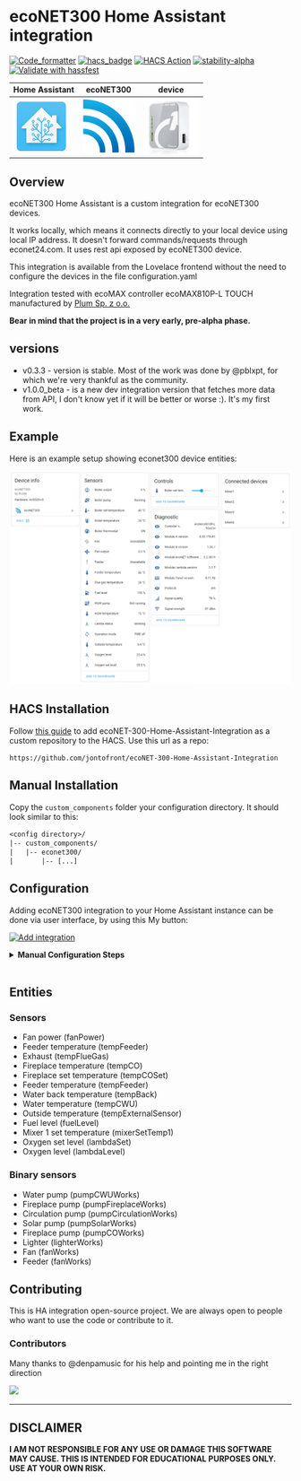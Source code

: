 # ecoNET300 Home Assistant integration

[![Code_formatter](https://img.shields.io/endpoint?url=https://raw.githubusercontent.com/astral-sh/ruff/main/assets/badge/v2.json)](https://github.com/astral-sh/ruff)
[![hacs_badge](https://img.shields.io/badge/HACS-Default-41BDF5.svg)](https://github.com/hacs/integration)
[![HACS Action](https://github.com/jontofront/ecoNET-300-Home-Assistant-Integration/actions/workflows/hacs.yml/badge.svg)](https://github.com/jontofront/ecoNET-300-Home-Assistant-Integration/actions/workflows/hacs.yml)
[![stability-alpha](https://img.shields.io/badge/stability-alpha-f4d03f.svg)](https://guidelines.denpa.pro/stability#alpha)
[![Validate with hassfest](https://github.com/jontofront/ecoNET-300-Home-Assistant-Integration/actions/workflows/hassfest.yaml/badge.svg)](https://github.com/jontofront/ecoNET-300-Home-Assistant-Integration/actions/workflows/hassfest.yaml)

<div align="center">

| Home Assistant  | ecoNET300     | device        |
| --------------- | ------------- | ------------- |
| <img src="images/ha.png" width="100" height="100" />                |   <img src="images/econet.webp" width="95" height="95" />            | <img src="images/econet300_device.jpg" width="100" height="100" /> |

</div>




## Overview
ecoNET300 Home Assistant is a custom integration for ecoNET300 devices. 

It works locally, which means it connects directly to your local device using local IP address. It doesn't forward commands/requests through econet24.com. It uses rest api exposed by ecoNET300 device.

This integration is available from the Lovelace frontend without the need to configure the devices in the file configuration.yaml

Integration tested with ecoMAX controller ecoMAX810P-L TOUCH manufactured by [Plum Sp. z o.o.](https://www.plum.pl/)

**Bear in mind that the project is in a very early, pre-alpha phase.**

## versions
* v0.3.3 - version is stable. Most of the work was done by @pblxpt, for which we're very thankful as the community.
* v1.0.0_beta - is a new dev integration version that fetches more data from API, I don't know yet if it will be better or worse :). It's my first work.


## Example
Here is an example setup showing econet300 device entities:

<div align="center">


<img src="images/sensors.png" />             

</div>

## HACS Installation ##
Follow [this guide](https://hacs.xyz/docs/faq/custom_repositories/) to add ecoNET-300-Home-Assistant-Integration as a custom repository to the HACS.
Use this url as a repo: 
```
https://github.com/jontofront/ecoNET-300-Home-Assistant-Integration
```

## Manual Installation
Copy the  `custom_components` folder your configuration directory.
It should look similar to this:
```
<config directory>/
|-- custom_components/
|   |-- econet300/
|       |-- [...]
```

## Configuration

Adding ecoNET300 integration to your Home Assistant instance can be done via user interface, by using this My button:


[![Add integration](https://my.home-assistant.io/badges/config_flow_start.svg)](https://my.home-assistant.io/redirect/config_flow_start?domain=econet300)
<details>
  <summary><b>Manual Configuration Steps</b></summary>
  
Apart from using 'My button' (in case it doesn't work) you can also perform the following steps manually:

1. Browse to your Home Assistant instance.
2. In the sidebar click on Settings.
3. From the configuration menu select: Devices & Services.
4. In the bottom right, click on the Add Integration button.
5. From the list, search and select "ecoNET300".

![Search dialog](images/search.png)

6. Enter your connection details and click `Submit`.  

__Host__: Local IP/domain of your device.  

__Username__: Local username (NOT the username that you use to login to econet24.com!).

__Password__: Local password (NOT the password that you use to login to econet24.com!).

![Configuration dialog](images/configure.png)

7. Your device should now be available in your Home Assistant installation.

![Success](images/success.png)
  
</details>
<br>

## Entities
### Sensors
- Fan power (fanPower)
- Feeder temperature (tempFeeder)
- Exhaust (tempFlueGas)
- Fireplace temperature (tempCO)
- Fireplace set temperature (tempCOSet)
- Feeder temperature (tempFeeder)
- Water back temperature (tempBack)
- Water temperature (tempCWU)
- Outside temperature (tempExternalSensor)
- Fuel level (fuelLevel)
- Mixer 1 set temperature (mixerSetTemp1)
- Oxygen set level (lambdaSet)
- Oxygen level (lambdaLevel)

### Binary sensors
- Water pump (pumpCWUWorks)
- Fireplace pump (pumpFireplaceWorks)
- Circulation pump (pumpCirculationWorks)
- Solar pump (pumpSolarWorks)
- Fireplace pump (pumpCOWorks)
- Lighter (lighterWorks)
- Fan (fanWorks)
- Feeder (fanWorks)

## Contributing

This is HA integration open-source project. We are always open to people who want to use the code or contribute to it.


### Contributors
Many thanks to @denpamusic for his help and pointing me in the right direction

<a href="https://github.com/jontofront/ecoNET-300-Home-Assistant-Integration/graphs/contributors">
  <img src="https://contrib.rocks/image?repo=jontofront/ecoNET-300-Home-Assistant-Integration" />
</a>

---
## DISCLAIMER
**I AM NOT RESPONSIBLE FOR ANY USE OR DAMAGE THIS SOFTWARE MAY CAUSE. THIS IS INTENDED FOR EDUCATIONAL PURPOSES ONLY. USE AT YOUR OWN RISK.**
